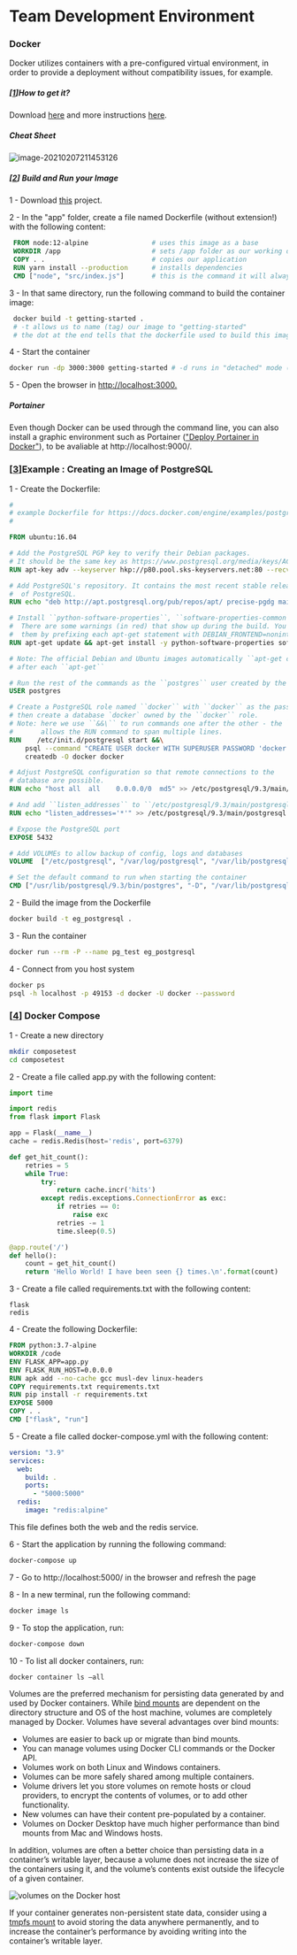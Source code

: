 # Team Development Environment



### Docker

Docker utilizes containers with a pre-configured virtual environment, in order to provide a deployment without compatibility issues, for example.  



##### [[1](https://www.youtube.com/watch?v=iqqDU2crIEQ)]**How to get it?**

Download [here](https://docs.docker.com/engine/install/) and more instructions [here](https://docs.docker.com/engine/install/linux-postinstall/).

##### **Cheat Sheet**

![image-20210207211453126](/home/alexis/snap/typora/33/.config/Typora/typora-user-images/image-20210207211453126.png)

##### [[2](https://docs.docker.com/get-started/02_our_app/)] Build and Run your Image

1 - Download [this](https://github.com/docker/getting-started) project.

2 - In the "app" folder, create a file named Dockerfile (without extension!) with the following content:

```dockerfile
 FROM node:12-alpine				# uses this image as a base 
 WORKDIR /app						# sets /app folder as our working directory
 COPY . .							# copies our application
 RUN yarn install --production		# installs dependencies 
 CMD ["node", "src/index.js"]		# this is the command it will always run when starting a container from this image
```

3 - In that same directory, run the following command to build the container image:

```bash
 docker build -t getting-started .	
 # -t allows us to name (tag) our image to "getting-started"
 # the dot at the end tells that the dockerfile used to build this image is in the current directory
```

 4 - Start the container

```bash
docker run -dp 3000:3000 getting-started # -d runs in "detached" mode (bckgrd) and -p maps the ports from 3000 to 3000
```

5 - Open the browser in [http://localhost:3000.](http://localhost:3000/)



##### Portainer

Even though Docker can be used through the command line, you can also install a graphic environment such as Portainer (["Deploy Portainer in Docker"](https://documentation.portainer.io/v2.0/deploy/linux/)), to be avaliable at http://localhost:9000/.

 

### [[3](https://docs.docker.com/engine/examples/postgresql_service/)]Example : Creating an Image of PostgreSQL

1 - Create the Dockerfile:

```dockerfile
#
# example Dockerfile for https://docs.docker.com/engine/examples/postgresql_service/
#

FROM ubuntu:16.04

# Add the PostgreSQL PGP key to verify their Debian packages.
# It should be the same key as https://www.postgresql.org/media/keys/ACCC4CF8.asc
RUN apt-key adv --keyserver hkp://p80.pool.sks-keyservers.net:80 --recv-keys B97B0AFCAA1A47F044F244A07FCC7D46ACCC4CF8

# Add PostgreSQL's repository. It contains the most recent stable release
#  of PostgreSQL.
RUN echo "deb http://apt.postgresql.org/pub/repos/apt/ precise-pgdg main" > /etc/apt/sources.list.d/pgdg.list

# Install ``python-software-properties``, ``software-properties-common`` and PostgreSQL 9.3
#  There are some warnings (in red) that show up during the build. You can hide
#  them by prefixing each apt-get statement with DEBIAN_FRONTEND=noninteractive
RUN apt-get update && apt-get install -y python-software-properties software-properties-common postgresql-9.3 postgresql-client-9.3 postgresql-contrib-9.3

# Note: The official Debian and Ubuntu images automatically ``apt-get clean``
# after each ``apt-get``

# Run the rest of the commands as the ``postgres`` user created by the ``postgres-9.3`` package when it was ``apt-get installed``
USER postgres

# Create a PostgreSQL role named ``docker`` with ``docker`` as the password and
# then create a database `docker` owned by the ``docker`` role.
# Note: here we use ``&&\`` to run commands one after the other - the ``\``
#       allows the RUN command to span multiple lines.
RUN    /etc/init.d/postgresql start &&\
    psql --command "CREATE USER docker WITH SUPERUSER PASSWORD 'docker';" &&\
    createdb -O docker docker

# Adjust PostgreSQL configuration so that remote connections to the
# database are possible.
RUN echo "host all  all    0.0.0.0/0  md5" >> /etc/postgresql/9.3/main/pg_hba.conf

# And add ``listen_addresses`` to ``/etc/postgresql/9.3/main/postgresql.conf``
RUN echo "listen_addresses='*'" >> /etc/postgresql/9.3/main/postgresql.conf

# Expose the PostgreSQL port
EXPOSE 5432

# Add VOLUMEs to allow backup of config, logs and databases
VOLUME  ["/etc/postgresql", "/var/log/postgresql", "/var/lib/postgresql"]

# Set the default command to run when starting the container
CMD ["/usr/lib/postgresql/9.3/bin/postgres", "-D", "/var/lib/postgresql/9.3/main", "-c", "config_file=/etc/postgresql/9.3/main/postgresql.conf"]
```

2 - Build the image from the Dockerfile

```bash
docker build -t eg_postgresql .
```

3 - Run the container

```bash
docker run --rm -P --name pg_test eg_postgresql
```

4 - Connect from you host system

```bash
docker ps
psql -h localhost -p 49153 -d docker -U docker --password
```

### [[4](https://docs.docker.com/compose/gettingstarted/)] Docker Compose 

1 - Create a new directory

```bash
mkdir composetest
cd composetest
```

2 - Create a file called app.py with the following content:

```python
import time

import redis
from flask import Flask

app = Flask(__name__)
cache = redis.Redis(host='redis', port=6379)

def get_hit_count():
    retries = 5
    while True:
        try:
            return cache.incr('hits')
        except redis.exceptions.ConnectionError as exc:
            if retries == 0:
                raise exc
            retries -= 1
            time.sleep(0.5)

@app.route('/')
def hello():
    count = get_hit_count()
    return 'Hello World! I have been seen {} times.\n'.format(count)
```

3 - Create a file called requirements.txt with the following content:

```
flask
redis
```

4 - Create the following Dockerfile:

```dockerfile
FROM python:3.7-alpine
WORKDIR /code
ENV FLASK_APP=app.py
ENV FLASK_RUN_HOST=0.0.0.0
RUN apk add --no-cache gcc musl-dev linux-headers
COPY requirements.txt requirements.txt
RUN pip install -r requirements.txt
EXPOSE 5000
COPY . .
CMD ["flask", "run"]
```

5 - Create a file called docker-compose.yml with the following content:

```yaml
version: "3.9"
services:
  web:
    build: .
    ports:
      - "5000:5000"
  redis:
    image: "redis:alpine"
```

This file defines both the web and the redis service.

6 - Start the application by running the following command:

```bash
docker-compose up
```

7 - Go to http://localhost:5000/ in the browser and refresh the page

8 - In a new terminal, run the following command:

```bash
docker image ls
```

9 - To stop the application, run:

```bash
docker-compose down
```

10 - To list all docker containers, run:

```bash
docker container ls –all
```

Volumes are the preferred mechanism for persisting data generated by and used by Docker containers. While [bind mounts](https://docs.docker.com/storage/bind-mounts/) are dependent on the directory structure and OS of the host machine, volumes are completely managed by Docker. Volumes have several advantages over bind mounts:

- Volumes are easier to back up or migrate than bind mounts.
- You can manage volumes using Docker CLI commands or the Docker API.
- Volumes work on both Linux and Windows containers.
- Volumes can be more safely shared among multiple containers.
- Volume drivers let you store volumes on remote hosts or cloud providers, to encrypt the contents of volumes, or to add other functionality.
- New volumes can have their content pre-populated by a container.
- Volumes on Docker Desktop have much higher performance than bind mounts from Mac and Windows hosts.

In addition, volumes are often a better choice than persisting data in a container’s writable layer, because a volume does not increase the size of the containers using it, and the volume’s contents exist outside the lifecycle of a given container.

![volumes on the Docker host](https://docs.docker.com/storage/images/types-of-mounts-volume.png)

If your container generates non-persistent state data, consider using a [tmpfs mount](https://docs.docker.com/storage/tmpfs/) to avoid storing the data anywhere permanently, and to increase the container’s performance by avoiding writing into the container’s writable layer.
